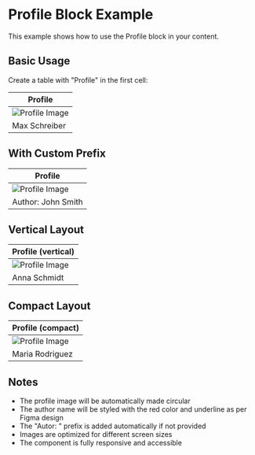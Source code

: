 # Profile Block Example

This example shows how to use the Profile block in your content.

## Basic Usage

Create a table with "Profile" in the first cell:

| Profile |
|---|
| ![Profile Image](https://via.placeholder.com/60x60/0063be/ffffff?text=MS) |
| Max Schreiber |

## With Custom Prefix

| Profile |
|---|
| ![Profile Image](https://via.placeholder.com/60x60/0063be/ffffff?text=JS) |
| Author: John Smith |

## Vertical Layout

| Profile (vertical) |
|---|
| ![Profile Image](https://via.placeholder.com/80x80/0063be/ffffff?text=AS) |
| Anna Schmidt |

## Compact Layout

| Profile (compact) |
|---|
| ![Profile Image](https://via.placeholder.com/40x40/0063be/ffffff?text=MR) |
| Maria Rodriguez |

## Notes

- The profile image will be automatically made circular
- The author name will be styled with the red color and underline as per Figma design
- The "Autor: " prefix is added automatically if not provided
- Images are optimized for different screen sizes
- The component is fully responsive and accessible
